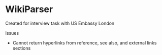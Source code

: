 # WikiParser

Created for interview task with US Embassy London

Issues
- Cannot return hyperlinks from reference, see also, and external links sections
